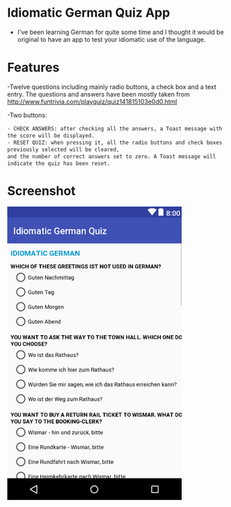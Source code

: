 # Idiomatic German Quiz App

- I've been learning German for quite some time and I thought it would be original to have an app to test your idiomatic use of the language. 

# Features 

-Twelve questions including mainly radio buttons, a check box and a text entry. The questions and answers have been mostly taken from http://www.funtrivia.com/playquiz/quiz141815103e0d0.html

-Two buttons:

	- CHECK ANSWERS: after checking all the answers, a Toast message with the score will be displayed.
	- RESET QUIZ: when pressing it, all the radio buttons and check boxes previously selected will be cleared, 
	and the number of correct answers set to zero. A Toast message will indicate the quiz has been reset.


# Screenshot
![screenshot](https://github.com/emgperez/android-projects/blob/master/Screenshots/IdiomaticGermanQuizApp/Screenshot.PNG)


